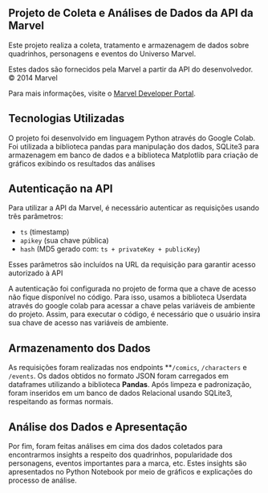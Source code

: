 ## Projeto de Coleta e Análises de Dados da API da Marvel

Este projeto realiza a coleta, tratamento e armazenagem de dados sobre quadrinhos, personagens e eventos do Universo Marvel.

Estes dados são fornecidos pela Marvel a partir da API do desenvolvedor. © 2014 Marvel

Para mais informações, visite o [Marvel Developer Portal](https://developer.marvel.com/).

## Tecnologias Utilizadas

O projeto foi desenvolvido em linguagem Python através do Google Colab. Foi utilizada a biblioteca pandas para manipulação dos dados, SQLite3 para armazenagem em banco de dados e a biblioteca Matplotlib para criação de gráficos exibindo os resultados das análises

## Autenticação na API

Para utilizar a API da Marvel, é necessário autenticar as requisições usando três parâmetros:

- `ts` (timestamp)
- `apikey` (sua chave pública)
- `hash` (MD5 gerado com: `ts + privateKey + publicKey`)

Esses parâmetros são incluídos na URL da requisição para garantir acesso autorizado à API

A autenticação foi configurada no projeto de forma que a chave de acesso não fique disponível no código. Para isso, usamos a biblioteca Userdata através do google colab para acessar a chave pelas variáveis de ambiente do projeto. Assim, para executar o código, é necessário que o usuário insira sua chave de acesso nas variáveis de ambiente.

## Armazenamento dos Dados

As requisições foram realizadas nos endpoints  **`/comics`, `/characters` e `/events`. 
Os dados obtidos no formato JSON foram carregados em dataframes utilizando a biblioteca **Pandas**. Após limpeza e padronização, foram inseridos em um banco de dados Relacional usando SQLite3, respeitando as formas normais.

## Análise dos Dados e Apresentação

Por fim, foram feitas análises em cima dos dados coletados para encontrarmos insights a respeito dos quadrinhos, popularidade dos personagens, eventos importantes para a marca, etc. Estes insights são apresentados no Python Notebook por meio de gráficos e explicações do processo de análise.
